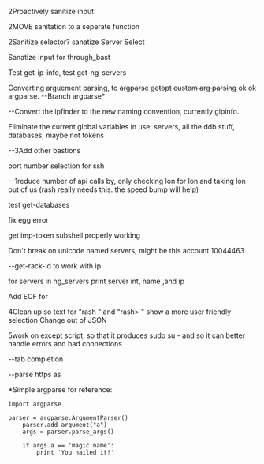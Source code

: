 2Proactively sanitize input

2MOVE sanitation to a seperate function

2Sanitize selector?
    sanatize Server Select

Sanatize input for through_bast

Test get-ip-info, test get-ng-servers

Converting arguement parsing, to ~~argparse~~ ~~getopt~~ ~~custom arg parsing~~ ok ok argparse. --Branch argparse*

--Convert the ipfinder to the new naming convention, currently gipinfo.

Eliminate the current global variables in use: servers, all the ddb stuff, databases, maybe not tokens

--3Add other bastions

port number selection for ssh

--1reduce number of api calls by, only checking lon for lon and taking lon out of us (rash really needs this. the speed bump will help)

test get-databases

fix egg error

get imp-token subshell properly working

Don't break on unicode named servers, might be this account 10044463

--get-rack-id to work with ip

for servers in ng_servers print server int, name ,and ip



Add EOF for <ddi>

4Clean up so text for "rash <ddi>" and "rash> <ddi>" show a more user friendly selection
    Change out of JSON

5work on except script, so that it produces sudo su - and so it can better handle errors and bad connections

--tab completion

--parse https as <ddi>





*Simple argparse for reference:
```
import argparse

parser = argparse.ArgumentParser()
    parser.add_argument("a")
    args = parser.parse_args()

    if args.a == 'magic.name':
        print 'You nailed it!'
        
```
